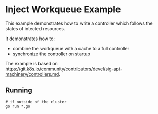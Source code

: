 # Inject Workqueue Example

This example demonstrates how to write a controller which follows the states
of intected resources.

It demonstrates how to:
 * combine the workqueue with a cache to a full controller
 * synchronize the controller on startup

The example is based on https://git.k8s.io/community/contributors/devel/sig-api-machinery/controllers.md.

## Running

```
# if outside of the cluster
go run *.go
```
